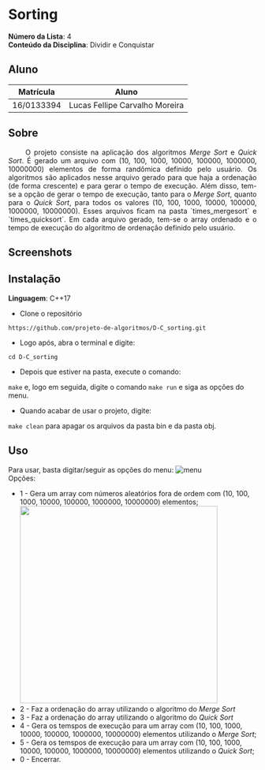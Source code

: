 # Sorting

**Número da Lista**: 4<br>
**Conteúdo da Disciplina**: Dividir e Conquistar<br>

## Aluno
|Matrícula | Aluno |
| -- | -- |
| 16/0133394  |  Lucas Fellipe Carvalho Moreira |

## Sobre 
<p align="justify"> &emsp;&emsp; O projeto consiste na aplicação dos algoritmos <i>Merge Sort</i> e <i>Quick Sort</i>. É gerado um arquivo com (10, 100, 1000, 10000, 100000, 1000000, 10000000) elementos de forma randômica definido pelo usuário. Os algoritmos são aplicados nesse arquivo gerado para que haja a ordenação (de forma crescente) e para gerar o tempo de execução. Além disso, tem-se a opção de gerar o tempo de execução, tanto para o <i>Merge Sort</i>, quanto para o <i>Quick Sort</i>, para todos os valores (10, 100, 1000, 10000, 100000, 1000000, 10000000). Esses arquivos ficam na pasta `times_mergesort` e `times_quicksort`. Em cada arquivo gerado, tem-se o array ordenado e o tempo de execução do algoritmo de ordenação definido pelo usuário. </p>

## Screenshots


## Instalação 
**Linguagem**: C++17<br>
* Clone o repositório

```https://github.com/projeto-de-algoritmos/D-C_sorting.git```

* Logo após, abra o terminal e digite: 

```cd D-C_sorting```

* Depois que estiver na pasta, execute o comando:

```make``` e, logo em seguida, digite o comando ```make run``` e siga as opções do menu.

* Quando acabar de usar o projeto, digite:

```make clean``` para apagar os arquivos da pasta bin e da pasta obj.

## Uso 
Para usar, basta digitar/seguir as opções do menu:
![menu](imgs/menu.png) <br>
Opções:
* 1 - Gera um array com números aleatórios fora de ordem com (10, 100, 1000, 10000, 100000, 1000000, 10000000) elementos; <br>
    <img src="imgs/generate_arrays.png" width="400px"/> <br>
* 2 - Faz a ordenação do array utilizando o algoritmo do <i>Merge Sort</i>
* 3 - Faz a ordenação do array utilizando o algoritmo do <i>Quick Sort</i>
* 4 - Gera os temspos de execução para um array com (10, 100, 1000, 10000, 100000, 1000000, 10000000) elementos utilizando o <i>Merge Sort</i>;
* 5 - Gera os temspos de execução para um array com (10, 100, 1000, 10000, 100000, 1000000, 10000000) elementos utilizando o <i>Quick Sort</i>;
* 0 - Encerrar.
